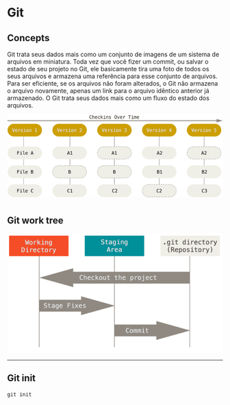 # Git

## Concepts

Git trata seus dados mais como um conjunto de imagens de um sistema de arquivos em miniatura.
Toda vez que você fizer um commit, ou salvar o estado de seu projeto no Git, ele basicamente tira uma foto de todos os seus arquivos e armazena uma referência para esse conjunto de arquivos. Para ser eficiente, se os arquivos não foram alterados, o Git não armazena o arquivo novamente, apenas um link para o arquivo idêntico anterior já armazenado. O Git trata seus dados mais como um fluxo do estado dos arquivos.

![Versionamento](./readme.md-assets/versionamento.png)

#

## Git work tree

![git work tree](./readme.md-assets/areas.png)

---

## Git init

```git
git init
```
